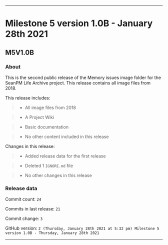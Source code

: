 
***

# Milestone 5 version 1.0B - January 28th 2021

## M5V1.0B

### About

This is the second public release of the Memory issues image folder for the SeanPM Life Archive project. This release contains all image files from 2018.

This release includes:

> * All image files from 2018

> * A Project Wiki

> * Basic documentation

> * No other content included in this release

Changes in this release:

> * Added release data for the first release

> * Deleted 1 `IGNORE.md` file

> * No other changes in this release

### Release data

Commit count: `24`

Commits in last release: `21`

Commit change: `3`

GitHub version: `2 (Thursday, January 28th 2021 at 5:32 pm) Milestone 5 version 1.0B - Thursday, January 28th 2021`

***
